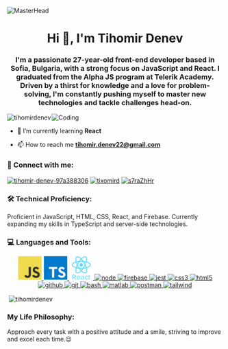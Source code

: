 ![MasterHead](https://user-images.githubusercontent.com/80781196/190216139-7697aa5a-c9a0-4bd6-80bf-3aca76a2e1c8.gif)

<h1 align="center">Hi 👋, I'm Tihomir Denev</h1>
<h3 align="center">I'm a passionate 27-year-old front-end developer based in Sofia, Bulgaria, with a strong focus on JavaScript and React. I graduated from the Alpha JS program at Telerik Academy. Driven by a thirst for knowledge and a love for problem-solving, I'm constantly pushing myself to master new technologies and tackle challenges head-on.</h3>
<img align="right" alt="Coding" width="400" src="https://camo.githubusercontent.com/7de37139d0b4c1ce40865e799b446c0e963a3dd8fb68d239707237c40604fa3d/68747470733a2f2f63646e2e6472696262626c652e636f6d2f75736572732f3733303730332f73637265656e73686f74732f363538313234332f6176656e746f2e676966"/>

<p align="left"> <img src="https://komarev.com/ghpvc/?username=tihomirdenev&label=Profile%20views&color=0e75b6&style=flat" alt="tihomirdenev" /> </p>

- 🌱 I’m currently learning **React**

- 📫 How to reach me **tihomir.denev22@gmail.com**


<h3 align="left">📝 Connect with me:</h3>
<p align="left">
<a href="https://linkedin.com/in/tihomir-denev-97a388306" target="blank"><img align="center" src="https://raw.githubusercontent.com/rahuldkjain/github-profile-readme-generator/master/src/images/icons/Social/linked-in-alt.svg" alt="tihomir-denev-97a388306" height="30" width="40" /></a>
<a href="https://instagram.com/tixomird" target="blank"><img align="center" src="https://raw.githubusercontent.com/rahuldkjain/github-profile-readme-generator/master/src/images/icons/Social/instagram.svg" alt="tixomird" height="30" width="40" /></a>
<a href="https://discord.gg/s7raZhHr" target="blank"><img align="center" src="https://raw.githubusercontent.com/rahuldkjain/github-profile-readme-generator/master/src/images/icons/Social/discord.svg" alt="s7raZhHr" height="30" width="40" /></a>
</p>

<h3 align="left">🛠️ Technical Proficiency:</h3>
Proficient in JavaScript, HTML, CSS, React, and Firebase. Currently expanding my skills in TypeScript and server-side technologies.

<h3 align="left">💻 Languages and Tools:</h3>
<p align="center"> 
<a href="https://developer.mozilla.org/en-US/docs/Web/JavaScript" target="_blank" rel="noreferrer"> <img src="https://raw.githubusercontent.com/devicons/devicon/master/icons/javascript/javascript-original.svg" alt="javascript" width="56" height="56"/>
<a href="https://www.typescriptlang.org/" target="_blank" rel="noreferrer"> <img src="https://raw.githubusercontent.com/devicons/devicon/master/icons/typescript/typescript-original.svg" alt="typescript" width="56" height="56"/> </a>
<a href="https://reactjs.org/" target="_blank" rel="noreferrer"> <img src="https://raw.githubusercontent.com/devicons/devicon/master/icons/react/react-original-wordmark.svg" alt="react" width="56" height="56"/>
<a href="https://nodejs.org/en" target="_blank" rel="noreferrer"> <img src="https://camo.githubusercontent.com/7ac8da20aef9e4d805c088edb50f69d82c40d570f45846601426dcdafe49d01d/68747470733a2f2f63646e2e6a7364656c6976722e6e65742f67682f64657669636f6e732f64657669636f6e2f69636f6e732f6e6f64656a732f6e6f64656a732d706c61696e2d776f72646d61726b2e737667" alt="node" width="56" height="56"/> </a>
<a href="https://firebase.google.com/" target="_blank" rel="noreferrer"> <img src="https://camo.githubusercontent.com/f52fad43312daea125c2f857ea50e476e68e23201fe093a3d3a1407232216d86/68747470733a2f2f63646e2e6a7364656c6976722e6e65742f67682f64657669636f6e732f64657669636f6e2f69636f6e732f66697265626173652f66697265626173652d706c61696e2d776f72646d61726b2e737667" alt="firebase" width="56" height="56"/>
<a href="https://jestjs.io/" target="_blank" rel="noreferrer"> <img src="https://camo.githubusercontent.com/b48ef0b492dad9a050c8f0d54a6bdee8be134ffa75d846fcd26f02782efed56d/68747470733a2f2f63646e2e6a7364656c6976722e6e65742f67682f64657669636f6e732f64657669636f6e2f69636f6e732f6a6573742f6a6573742d706c61696e2e737667" alt="jest" width="56" height="56"/> 
<a href="https://www.w3schools.com/css/" target="_blank" rel="noreferrer"> <img src="https://camo.githubusercontent.com/0ece3be48145a4a5e6f3ec758f227d8c583ea8844ff09d1a7c39ed2ed33fa9b2/68747470733a2f2f63646e2e6a7364656c6976722e6e65742f67682f64657669636f6e732f64657669636f6e2f69636f6e732f637373332f637373332d706c61696e2d776f72646d61726b2e737667" alt="css3" width="56" height="56"/>
<a href="https://www.w3.org/html/" target="_blank" rel="noreferrer"> <img src="https://camo.githubusercontent.com/16fc253456ea00c375c41261ef50d71c03353b19085340492578e2ddef127301/68747470733a2f2f63646e2e6a7364656c6976722e6e65742f67682f64657669636f6e732f64657669636f6e2f69636f6e732f68746d6c352f68746d6c352d706c61696e2d776f72646d61726b2e737667" alt="html5" width="56" height="56"/>
<a href="https://github.com/" target="_blank" rel="noreferrer"> <img src="https://camo.githubusercontent.com/e245c978ad271d30dcbfa637b0aad42d3532c5fa467a778e01c2210ed6c5ef81/68747470733a2f2f63646e2e6a7364656c6976722e6e65742f67682f64657669636f6e732f64657669636f6e2f69636f6e732f6769746875622f6769746875622d6f726967696e616c2e737667" alt="github" width="56" height="56"/>
<a href="https://git-scm.com/" target="_blank" rel="noreferrer"> <img src="https://camo.githubusercontent.com/369fd5d4b4cee56fe72818552b86d4763f07645373d1898668cff04c85c2d0b5/68747470733a2f2f63646e2e6a7364656c6976722e6e65742f67682f64657669636f6e732f64657669636f6e2f69636f6e732f6769742f6769742d706c61696e2d776f72646d61726b2e737667" alt="git" width="56" height="56"/>
<a href="https://www.gnu.org/software/bash/" target="_blank" rel="noreferrer"> <img src="https://www.vectorlogo.zone/logos/gnu_bash/gnu_bash-icon.svg" alt="bash" width="56" height="56"/> 
<a href="https://www.mathworks.com/" target="_blank" rel="noreferrer"> <img src="https://upload.wikimedia.org/wikipedia/commons/2/21/Matlab_Logo.png" alt="matlab" width="56" height="56"/> 
<a href="https://postman.com" target="_blank" rel="noreferrer"> <img src="https://www.vectorlogo.zone/logos/getpostman/getpostman-icon.svg" alt="postman" width="56" height="56"/>
<a href="https://tailwindcss.com/" target="_blank" rel="noreferrer"> <img src="https://www.vectorlogo.zone/logos/tailwindcss/tailwindcss-icon.svg" alt="tailwind" width="56" height="56"/> </a>  </p>

<p>&nbsp;<img align="center" src="https://github-readme-stats.vercel.app/api?username=tihomirdenev&show_icons=true&locale=en" alt="tihomirdenev" /></p>

<h3 align="left"> My Life Philosophy:</h3>
<p>Approach every task with a positive attitude and a smile, striving to improve and excel each time.😉</p>
